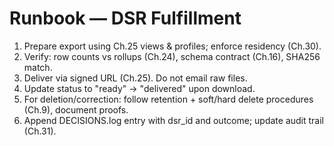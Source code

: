 # Runbook — DSR Fulfillment
1) Prepare export using Ch.25 views & profiles; enforce residency (Ch.30).
2) Verify: row counts vs rollups (Ch.24), schema contract (Ch.16), SHA256 match.
3) Deliver via signed URL (Ch.25). Do not email raw files.
4) Update status to "ready" → "delivered" upon download.
5) For deletion/correction: follow retention + soft/hard delete procedures (Ch.9), document proofs.
6) Append DECISIONS.log entry with dsr_id and outcome; update audit trail (Ch.31).
